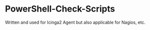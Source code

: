 # PowerShell-Check-Scripts
Written and used for Icinga2 Agent but also applicable for Nagios, etc. 
